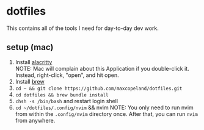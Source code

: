 # dotfiles
This contains all of the tools I need for day-to-day dev work.

## setup (mac)
1. Install [alacritty](https://alacritty.org/)<br>
   NOTE: Mac will complain about this Application if you double-click it. Instead, right-click, "open", and hit open.
2. Install [brew](https://brew.sh/)
3. `cd ~ && git clone https://github.com/maxcopeland/dotfiles.git`
4. `cd dotfiles && brew bundle install`
5. `chsh -s /bin/bash` and restart login shell
6. `cd ~/dotfiles/.config/nvim` && nvim
   NOTE: You only need to run nvim from within the `.config/nvim` directory once. After that, you can run `nvim` from anywhere.

